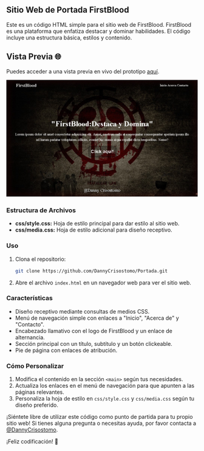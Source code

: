 ## Sitio Web de Portada FirstBlood

Este es un código HTML simple para el sitio web de FirstBlood. FirstBlood es una plataforma que enfatiza destacar y dominar habilidades. El código incluye una estructura básica, estilos y contenido.


## Vista Previa 🌐

Puedes acceder a una vista previa en vivo del prototipo [aquí](https://polite-praline-75cd4b.netlify.app/).

![php](https://github.com/DannyCrisostomo/Portada/blob/main/portada.jpg)


### Estructura de Archivos

- **css/style.css:** Hoja de estilo principal para dar estilo al sitio web.
- **css/media.css:** Hoja de estilo adicional para diseño receptivo.

### Uso

1. Clona el repositorio:

    ```bash
    git clone https://github.com/DannyCrisostomo/Portada.git
    ```

2. Abre el archivo `index.html` en un navegador web para ver el sitio web.

### Características

- Diseño receptivo mediante consultas de medios CSS.
- Menú de navegación simple con enlaces a "Inicio", "Acerca de" y "Contacto".
- Encabezado llamativo con el logo de FirstBlood y un enlace de alternancia.
- Sección principal con un título, subtítulo y un botón clickeable.
- Pie de página con enlaces de atribución.

### Cómo Personalizar

1. Modifica el contenido en la sección `<main>` según tus necesidades.
2. Actualiza los enlaces en el menú de navegación para que apunten a las páginas relevantes.
3. Personaliza la hoja de estilo en `css/style.css` y `css/media.css` según tu diseño preferido.

¡Siéntete libre de utilizar este código como punto de partida para tu propio sitio web! Si tienes alguna pregunta o necesitas ayuda, por favor contacta a [@DannyCrisostomo](#).

¡Feliz codificación! 🚀

